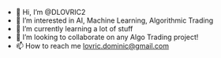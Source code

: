 - 👋 Hi, I’m @DLOVRIC2
- 👀 I’m interested in AI, Machine Learning, Algorithmic Trading
- 🌱 I’m currently learning a lot of stuff
- 💞️ I’m looking to collaborate on any Algo Trading project!
- 📫 How to reach me lovric.dominic@gmail.com
